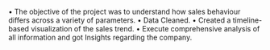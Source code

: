 • The objective of the project was to understand how sales
behaviour differs across a variety of parameters.
• Data Cleaned.
• Created a timeline-based visualization of the sales trend.
• Execute comprehensive analysis of all information and got
Insights regarding the company.

